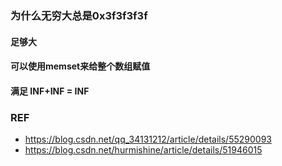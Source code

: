 ### 为什么无穷大总是0x3f3f3f3f

#### 足够大

#### 可以使用memset来给整个数组赋值

#### 满足 INF+INF = INF

### REF
- https://blog.csdn.net/qq_34131212/article/details/55290093
- https://blog.csdn.net/hurmishine/article/details/51946015
